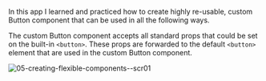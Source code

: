 In this app I learned and practiced how to create highly re-usable, custom Button component that can be used in all the following ways.

The custom Button component accepts all standard props that could be set on the built-in ```<button>```. These props are forwarded to the default ```<button>``` element that are used in the custom Button component.

![05-creating-flexible-components--scr01](https://github.com/zarail/React-Practice-Projects/assets/122231647/c37008a3-791d-4b82-95f6-7a97a22dc199)
